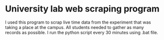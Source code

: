 # University lab web scraping program

I used this program to scrap live time data from the experiment that was taking a place at the campus. All students needed to gather as many records as possible. 
I run the python script every 30 minutes using .bat file.
